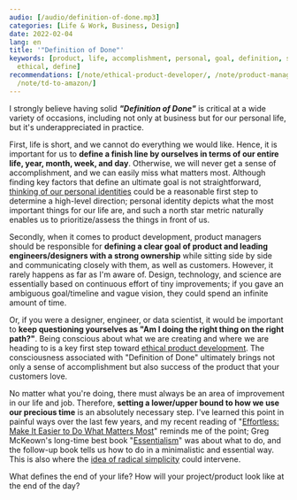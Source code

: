 ```yaml
---
audio: [/audio/definition-of-done.mp3]
categories: [Life & Work, Business, Design]
date: 2022-02-04
lang: en
title: '"Definition of Done"'
keywords: [product, life, accomplishment, personal, goal, definition, step, matters,
  ethical, define]
recommendations: [/note/ethical-product-developer/, /note/product-management-and-bullshit-job/,
  /note/td-to-amazon/]
---
```


I strongly believe having solid ***"Definition of Done"*** is critical at a wide variety of occasions, including not only at business but for our personal life, but it's underappreciated in practice.

First, life is short, and we cannot do everything we would like. Hence, it is important for us to **define a finish line by ourselves in terms of our entire life, year, month, week, and day**. Otherwise, we will never get a sense of accomplishment, and we can easily miss what matters most. Although finding key factors that define an ultimate goal is not straightforward, [thinking of our personal identities](/note/atomic-habits/) could be a reasonable first step to determine a high-level direction; personal identity depicts what the most important things for our life are, and such a north star metric naturally enables us to prioritize/assess the things in front of us.

Secondly, when it comes to product development, product managers should be responsible for **defining a clear goal of product and leading engineers/designers with a strong ownership** while sitting side by side and communicating closely with them, as well as customers. However, it rarely happens as far as I'm aware of. Design, technology, and science are essentially based on continuous effort of tiny improvements; if you gave an ambiguous goal/timeline and vague vision, they could spend an infinite amount of time.

Or, if you were a designer, engineer, or data scientist, it would be important to **keep questioning yourselves as "Am I doing the right thing on the right path?"**. Being conscious about what we are creating and where we are heading to is a key first step toward [ethical product development](/note/ethical-product-developer/). The consciousness associated with "Definition of Done" ultimately brings not only a sense of accomplishment but also success of the product that your customers love.

No matter what you're doing, there must always be an area of improvement in our life and job. Therefore, **setting a lower/upper bound to how we use our precious time** is an absolutely necessary step. I've learned this point in painful ways over the last few years, and my recent reading of "[Effortless: Make It Easier to Do What Matters Most](https://gregmckeown.com/books/effortless/)" reminds me of the point; Greg McKeown's long-time best book "[Essentialism](https://gregmckeown.com/books/essentialism/)" was about what to do, and the follow-up book tells us how to do in a minimalistic and essential way. This is also where the [idea of radical simplicity](/note/the-producer-consumer-gap/) could intervene.

What defines the end of your life? How will your project/product look like at the end of the day?
